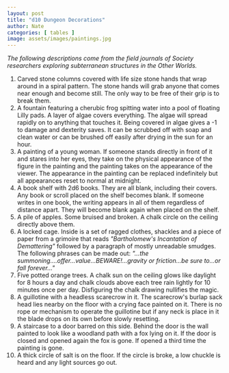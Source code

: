 ```yaml
---
layout: post
title: "d10 Dungeon Decorations"
author: Nate
categories: [ tables ]
image: assets/images/paintings.jpg
---
```


*The following descriptions come from the field journals of Society researchers exploring subterranean structures in the Other Worlds.*

1. Carved stone columns covered with life size stone hands that wrap around in a spiral pattern. The stone hands will grab anyone that comes near enough and become still. The only way to be free of their grip is to break them.
2. A fountain featuring a cherubic frog spitting water into a pool of floating Lilly pads. A layer of algae covers everything. The algae will spread rapidly on to anything that touches it. Being covered in algae gives a -1 to damage and dexterity saves. It can be scrubbed off with soap and clean water or can be brushed off easily after drying in the sun for an hour.
3. A painting of a young woman. If someone stands directly in front of it and stares into her eyes, they take on the physical appearance of the figure in the painting and the painting takes on the appearance of the viewer. The appearance in the painting can be replaced indefinitely but all appearances reset to normal at midnight.
4. A book shelf with 2d6 books. They are all blank, including their covers. Any book or scroll placed on the shelf becomes blank. If someone writes in one book, the writing appears in all of them regardless of distance apart. They will become blank again when placed on the shelf.
5. A pile of apples. Some bruised and broken. A chalk circle on the ceiling directly above them.
6. A locked cage. Inside is a set of ragged clothes, shackles and a piece of paper from a grimoire that reads *"Bartholomew's Incantation of Demattering"* followed by a paragraph of mostly unreadable smudges. The following phrases can be made out: *"...the summoning....offer...value...BEWARE!...gravity or friction...be sure to...or fall forever..."*
7. Five potted orange trees. A chalk sun on the ceiling glows like daylight for 8 hours a day and chalk clouds above each tree rain lightly for 10 minutes once per day. Disfiguring the chalk drawing nullifies the magic.
8. A guillotine with a headless scarecrow in it. The scarecrow's burlap sack head lies nearby on the floor with a crying face painted on it. There is no rope or mechanism to operate the guillotine but if any neck is place in it the blade drops on its own before slowly resetting.
9. A staircase to a door barred on this side. Behind the door is the wall painted to look like a woodland path with a fox lying on it. If the door is closed and opened again the fox is gone. If opened a third time the painting is gone.
10. A thick circle of salt is on the floor. If the circle is broke, a low chuckle is heard and any light sources go out.
